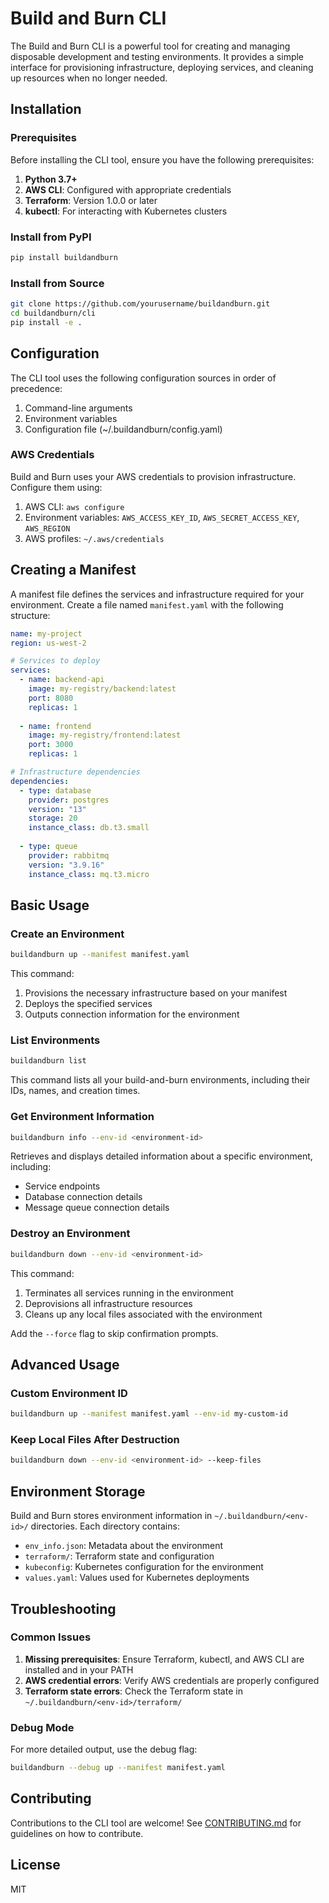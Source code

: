 # Build and Burn CLI

The Build and Burn CLI is a powerful tool for creating and managing disposable development and testing environments. It provides a simple interface for provisioning infrastructure, deploying services, and cleaning up resources when no longer needed.

## Installation

### Prerequisites

Before installing the CLI tool, ensure you have the following prerequisites:

1. **Python 3.7+**
2. **AWS CLI**: Configured with appropriate credentials
3. **Terraform**: Version 1.0.0 or later
4. **kubectl**: For interacting with Kubernetes clusters

### Install from PyPI

```bash
pip install buildandburn
```

### Install from Source

```bash
git clone https://github.com/yourusername/buildandburn.git
cd buildandburn/cli
pip install -e .
```

## Configuration

The CLI tool uses the following configuration sources in order of precedence:

1. Command-line arguments
2. Environment variables
3. Configuration file (~/.buildandburn/config.yaml)

### AWS Credentials

Build and Burn uses your AWS credentials to provision infrastructure. Configure them using:

1. AWS CLI: `aws configure`
2. Environment variables: `AWS_ACCESS_KEY_ID`, `AWS_SECRET_ACCESS_KEY`, `AWS_REGION`
3. AWS profiles: `~/.aws/credentials`

## Creating a Manifest

A manifest file defines the services and infrastructure required for your environment. Create a file named `manifest.yaml` with the following structure:

```yaml
name: my-project
region: us-west-2

# Services to deploy
services:
  - name: backend-api
    image: my-registry/backend:latest
    port: 8080
    replicas: 1
  
  - name: frontend
    image: my-registry/frontend:latest
    port: 3000
    replicas: 1

# Infrastructure dependencies
dependencies:
  - type: database
    provider: postgres
    version: "13"
    storage: 20
    instance_class: db.t3.small
  
  - type: queue
    provider: rabbitmq
    version: "3.9.16"
    instance_class: mq.t3.micro
```

## Basic Usage

### Create an Environment

```bash
buildandburn up --manifest manifest.yaml
```

This command:
1. Provisions the necessary infrastructure based on your manifest
2. Deploys the specified services
3. Outputs connection information for the environment

### List Environments

```bash
buildandburn list
```

This command lists all your build-and-burn environments, including their IDs, names, and creation times.

### Get Environment Information

```bash
buildandburn info --env-id <environment-id>
```

Retrieves and displays detailed information about a specific environment, including:
- Service endpoints
- Database connection details
- Message queue connection details

### Destroy an Environment

```bash
buildandburn down --env-id <environment-id>
```

This command:
1. Terminates all services running in the environment
2. Deprovisions all infrastructure resources
3. Cleans up any local files associated with the environment

Add the `--force` flag to skip confirmation prompts.

## Advanced Usage

### Custom Environment ID

```bash
buildandburn up --manifest manifest.yaml --env-id my-custom-id
```

### Keep Local Files After Destruction

```bash
buildandburn down --env-id <environment-id> --keep-files
```

## Environment Storage

Build and Burn stores environment information in `~/.buildandburn/<env-id>/` directories. Each directory contains:

- `env_info.json`: Metadata about the environment
- `terraform/`: Terraform state and configuration
- `kubeconfig`: Kubernetes configuration for the environment
- `values.yaml`: Values used for Kubernetes deployments

## Troubleshooting

### Common Issues

1. **Missing prerequisites**: Ensure Terraform, kubectl, and AWS CLI are installed and in your PATH
2. **AWS credential errors**: Verify AWS credentials are properly configured
3. **Terraform state errors**: Check the Terraform state in `~/.buildandburn/<env-id>/terraform/`

### Debug Mode

For more detailed output, use the debug flag:

```bash
buildandburn --debug up --manifest manifest.yaml
```

## Contributing

Contributions to the CLI tool are welcome! See [CONTRIBUTING.md](../../CONTRIBUTING.md) for guidelines on how to contribute.

## License

MIT 